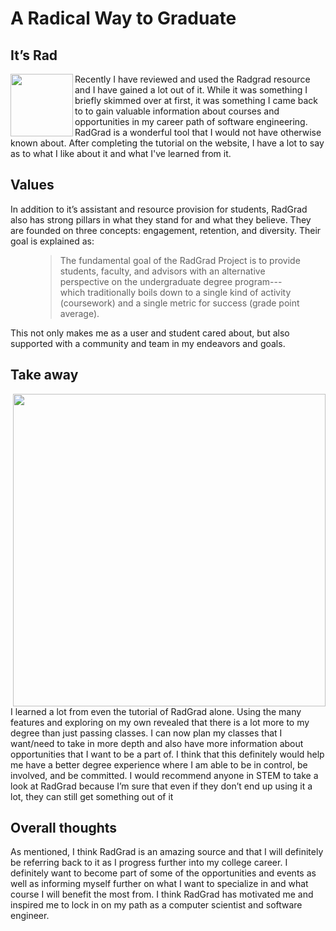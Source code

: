 <h1>A Radical Way to Graduate</h1>
<h2>It’s Rad</h2>

<img src="https://www.radgrad.org/img/radgrad_logo.png" width="100px" align="left"/> 
<p>Recently I have reviewed and used the Radgrad resource and I have gained a lot out of it.
While it was something I briefly skimmed over at first, it was something I came back to to gain valuable information about courses and opportunities in my career path of software engineering. RadGrad is a wonderful tool that I would not have otherwise known about. After completing the tutorial on the website, I have a lot to say as to what I like about it and what I've learned from it.
</p>
<p>

<h2>Values</h2>
<p>
In addition to it’s assistant and resource provision for students, RadGrad also has strong pillars in what they stand for and what they believe. They are founded on three concepts: engagement, retention, and diversity. Their goal is explained as:
  
<figure class="quote">
  <blockquote>
    The fundamental goal of the RadGrad Project is to provide students, faculty, and advisors with an alternative perspective on the undergraduate degree program---which traditionally boils down to a single kind of activity (coursework) and a single metric for success (grade point average).
  </blockquote>
</figure>
<p>
This not only makes me as a user and student cared about, but also supported with a community and team in my endeavors and goals.
</p>
<h2>Take away</h2>

<img src="https://www.radgrad.org/assets/images/interests-explorer-algorithms-4d70ada9b89e7924f6da706564d398e4.png" width="500px" align="right"/>
<p>
I learned a lot from even the tutorial of RadGrad alone. Using the many features and exploring on my own revealed that there is a lot more to my degree than just passing classes. I can now plan my classes that I want/need to take in more depth and also have more information about opportunities that I want to be a part of. I think that this definitely would help me have a better degree experience where I am able to be in control, be involved, and be committed. I would recommend anyone in STEM to take a look at RadGrad because I’m sure that even if they don’t end up using it a lot, they can still get something out of it
</p>

<h2>Overall thoughts</h2>
<p>As mentioned, I think RadGrad is an amazing source and that I will definitely be referring back to it as I progress further into my college career. I definitely want to become part of some of the opportunities and events as well as informing myself further on what I want to specialize in and what course I will benefit the most from. I think RadGrad has motivated me and inspired me to lock in on my path as a computer scientist and software engineer. </p>
